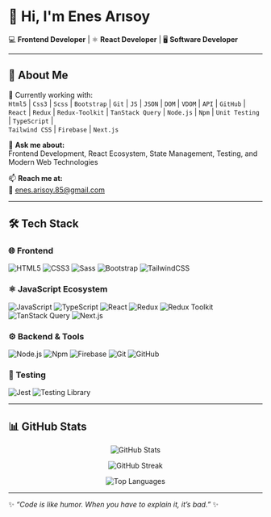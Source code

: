 # 👋 Hi, I'm Enes Arısoy  

💻 **Frontend Developer** | ⚛️ **React Developer** | 🖥️ **Software Developer**  

---

## 🚀 About Me  
🌱 Currently working with:  
`Html5` | `Css3` | `Scss` | `Bootstrap` | `Git` | `JS` | `JSON` | `DOM` | `VDOM` | `API` | `GitHub` |  
`React` | `Redux` | `Redux-Toolkit` | `TanStack Query` | `Node.js` | `Npm` | `Unit Testing` | `TypeScript` |  
`Tailwind CSS` | `Firebase` | `Next.js`

💬 **Ask me about:**  
Frontend Development, React Ecosystem, State Management, Testing, and Modern Web Technologies  

📫 **Reach me at:**  
📧 enes.arisoy.85@gmail.com  

---

## 🛠️ Tech Stack  

### 🌐 Frontend  
![HTML5](https://img.shields.io/badge/-HTML5-E34F26?style=for-the-badge&logo=html5&logoColor=fff) ![CSS3](https://img.shields.io/badge/-CSS3-1572B6?style=for-the-badge&logo=css3&logoColor=fff) ![Sass](https://img.shields.io/badge/-Sass-CC6699?style=for-the-badge&logo=sass&logoColor=fff) ![Bootstrap](https://img.shields.io/badge/-Bootstrap-7952B3?style=for-the-badge&logo=bootstrap&logoColor=fff) ![TailwindCSS](https://img.shields.io/badge/-TailwindCSS-38B2AC?style=for-the-badge&logo=tailwind-css&logoColor=fff)  

### ⚛️ JavaScript Ecosystem  
![JavaScript](https://img.shields.io/badge/-JavaScript-F7DF1E?style=for-the-badge&logo=javascript&logoColor=000) ![TypeScript](https://img.shields.io/badge/-TypeScript-3178C6?style=for-the-badge&logo=typescript&logoColor=fff) ![React](https://img.shields.io/badge/-React-61DAFB?style=for-the-badge&logo=react&logoColor=000) ![Redux](https://img.shields.io/badge/-Redux-764ABC?style=for-the-badge&logo=redux&logoColor=fff) ![Redux Toolkit](https://img.shields.io/badge/-Redux%20Toolkit-593D88?style=for-the-badge&logo=redux&logoColor=fff) ![TanStack Query](https://img.shields.io/badge/-TanStack%20Query-FF4154?style=for-the-badge&logo=reactquery&logoColor=fff) ![Next.js](https://img.shields.io/badge/-Next.js-000000?style=for-the-badge&logo=next.js&logoColor=fff)  

### ⚙️ Backend & Tools  
![Node.js](https://img.shields.io/badge/-Node.js-339933?style=for-the-badge&logo=node.js&logoColor=fff) ![Npm](https://img.shields.io/badge/-Npm-CB3837?style=for-the-badge&logo=npm&logoColor=fff) ![Firebase](https://img.shields.io/badge/-Firebase-FFCA28?style=for-the-badge&logo=firebase&logoColor=000) ![Git](https://img.shields.io/badge/-Git-F05032?style=for-the-badge&logo=git&logoColor=fff) ![GitHub](https://img.shields.io/badge/-GitHub-181717?style=for-the-badge&logo=github&logoColor=fff)  

### 🧪 Testing  
![Jest](https://img.shields.io/badge/-Jest-C21325?style=for-the-badge&logo=jest&logoColor=fff) ![Testing Library](https://img.shields.io/badge/-Testing%20Library-E33332?style=for-the-badge&logo=testing-library&logoColor=fff)  

---

## 📊 GitHub Stats  

<p align="center">
  <img src="https://github-readme-stats.vercel.app/api?username=enesarisoy&show_icons=true&theme=tokyonight&hide_border=true&count_private=true" alt="GitHub Stats" />
</p>

<p align="center">
  <img src="https://github-readme-streak-stats.herokuapp.com/?user=enesarisoy&theme=tokyonight&hide_border=true" alt="GitHub Streak" />
</p>

<p align="center">
  <img src="https://github-readme-stats.vercel.app/api/top-langs/?username=enesarisoy&layout=compact&theme=tokyonight&hide_border=true&langs_count=8&hide=kotlin,php,java" alt="Top Languages" />
</p>

---
✨ *“Code is like humor. When you have to explain it, it’s bad.”* ✨

